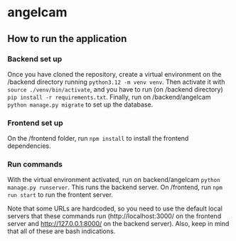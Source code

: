 # angelcam


## How to run the application


### Backend set up

Once you have cloned the repository, create a virtual environment on the /backend directory running `python3.12 -m venv venv`. Then activate it with `source ./venv/bin/activate`, and you have to run (on /backend directory) `pip install -r requirements.txt`. 
Finally, run on /backend/angelcam `python manage.py migrate` to set up the database.


### Frontend set up

On the /frontend folder, run `npm install` to install the frontend dependencies. 


### Run commands

With the virtual environment activated, run on backend/angelcam `python manage.py runserver`. This runs the backend server. 
On /frontend, run `npm run start` to run the frontent server.

Note that some URLs are hardcoded, so you need to use the default local servers that these commands run (http://localhost:3000/ on the frontend server and http://127.0.0.1:8000/ on the backend server). Also, keep in mind that all of these are bash indications.


